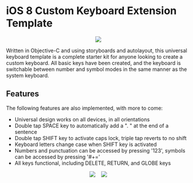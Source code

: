 # iOS 8 Custom Keyboard Extension Template

<p align="center">
<img src="http://i36.photobucket.com/albums/e50/chilldog77/4363eecf-32f0-4c8a-ae73-5ffa0689ddf1_zps230ffed6.png">
</p>

Written in Objective-C and using storyboards and autolayout, this universal keyboard template is a complete starter kit for anyone looking to create a custom keyboard. All basic keys have been created, and the keyboard is switchable between number and symbol modes in the same manner as the system keyboard.

## Features

The following features are also implemented, with more to come:

* Universal design works on all devices, in all orientations
* Double tap SPACE key to automatically add a ". " at the end of a sentence
* Double tap SHIFT key to activate caps lock, triple tap reverts to no shift
* Keyboard letters change case when SHIFT key is activated
* Numbers and punctuation can be accessed by pressing '123', symbols can be accessed by pressing '#+='
* All keys functional, including DELETE, RETURN, and GLOBE keys

<p align="center">
<img src="http://i36.photobucket.com/albums/e50/chilldog77/d5ea89a2-fa6d-4dc6-b170-ee75bb75d463_zpsd37784d8.png">&nbsp;&nbsp;&nbsp;&nbsp;<img src="http://i36.photobucket.com/albums/e50/chilldog77/4e4a30db-a421-46c1-9dca-39663329c74b_zps22195c8a.png"></p>
